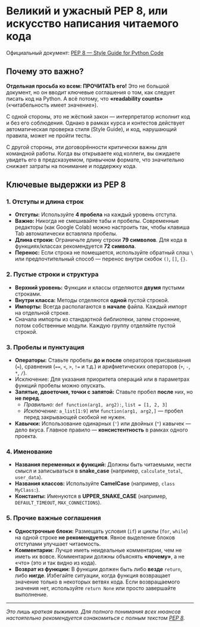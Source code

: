 # Великий и ужасный PEP 8, или искусство написания читаемого кода

Официальный документ: [PEP 8 — Style Guide for Python Code](https://peps.python.org/pep-0008/)

## Почему это важно?

**Отдельная просьба ко всем: ПРОЧИТАТЬ его!** Это не большой документ, но он вводит ключевые соглашения о том, как следует писать код на Python. А всё потому, что **«readability counts»** («читабельность имеет значение»).

С одной стороны, это не жёсткий закон — интерпретатор исполнит код и без его соблюдения. Однако в рамках курса и контестов действует автоматическая проверка стиля (Style Guide), и код, нарушающий правила, может не пройти тесты.

С другой стороны, эти договорённости критически важны для командной работы. Когда вы открываете код коллеги, вы ожидаете увидеть его в предсказуемом, привычном формате, что значительно снижает затраты на понимание и поддержку кода.

## Ключевые выдержки из PEP 8

### 1. Отступы и длина строк
- **Отступы:** Используйте **4 пробела** на каждый уровень отступа.
- **Важно:** Никогда не смешивайте табы и пробелы. Современные редакторы (как Google Colab) можно настроить так, чтобы клавиша Tab автоматически вставляла пробелы.
- **Длина строки:** Ограничьте длину строки **79 символов**. Для кода в функциях/классах рекомендуется **72 символа**.
- **Перенос:** Если строка не помещается, используйте обратный слэш `\` или предпочтительный способ — перенос внутри скобок `()`, `[]`, `{}`.

### 2. Пустые строки и структура
- **Верхний уровень:** Функции и классы отделяются **двумя** пустыми строками.
- **Внутри класса:** Методы отделяются **одной** пустой строкой.
- **Импорты:** Всегда располагаются в **начале** файла. Каждый импорт на отдельной строке.
- Сначала импорты из стандартной библиотеки, затем сторонние, потом собственные модули. Каждую группу отделяйте пустой строкой.

### 3. Пробелы и пунктуация
- **Операторы:** Ставьте пробелы **до и после** операторов присваивания (`=`), сравнения (`==`, `<`, `>`, `!=` и т.д.) и арифметических операторов (`+`, `-`, `*`, `/`).
- Исключение: Для указания приоритета операций или в параметрах функций пробелы можно опускать.
- **Запятые, двоеточия, точки с запятой:** Ставьте пробел **после** них, но **не перед**.
    - *Правильно:* `def function(arg1, arg2):`, `list = [1, 2, 3]`
    - *Исключение:* `a_list[1:9]` или `function(arg1, arg2,]` — пробел перед закрывающей скобкой не нужен.
- **Кавычки:** Использование одинарных (`'`) или двойных (`"`) кавычек — дело вкуса. Главное правило — **консистентность** в рамках одного проекта.

### 4. Именование
- **Названия переменных и функций:** Должны быть читаемыми, нести смысл и записываться в **snake_case** (например, `calculate_total`, `user_data`).
- **Названия классов:** Используйте **CamelCase** (например, `class MyClass:`).
- **Константы:** Именуются в **UPPER_SNAKE_CASE** (например, `DEFAULT_TIMEOUT`, `MAX_CONNECTIONS`).

### 5. Прочие важные соглашения
- **Однострочные блоки:** Размещать условия (`if`) и циклы (`for`, `while`) на одной строке **не рекомендуется**. Явное выделение блоков отступами улучшает читаемость.
- **Комментарии:** Лучше иметь неидеальные комментарии, чем не иметь их вовсе. Комментарии должны объяснять **«почему»**, а не «что» (это и так видно из кода).
- **Возврат из функции:** В функции должен быть либо **везде** `return`, либо **нигде**. Избегайте ситуации, когда функция возвращает значение только в некоторых ветвях кода. Если возвращаемого значения нет, используйте `return None` или просто завершайте выполнение.

---

*Это лишь краткая выжимка. Для полного понимания всех нюансов настоятельно рекомендуется ознакомиться с полным текстом [PEP 8](https://peps.python.org/pep-0008/).*
